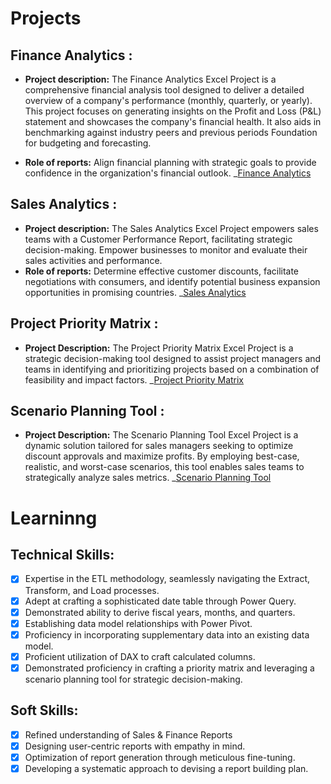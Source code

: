 # Projects

## Finance Analytics :

- **Project description:** The Finance Analytics Excel Project is a comprehensive financial analysis tool designed to deliver a detailed overview of a company's performance (monthly, quarterly, or yearly). This project focuses on generating insights on the Profit and Loss (P&L) statement and showcases the company's financial health. It also aids in benchmarking against industry peers and previous periods Foundation for budgeting and forecasting.

- **Role of reports:** Align financial planning with strategic goals to provide confidence in the organization's financial outlook.
_[Finance Analytics](https://github.com/SinghJassiii/Excel-Sales-Analytics/tree/main/Finance%20Analytics)

## Sales Analytics :

- **Project description:** The Sales Analytics Excel Project empowers sales teams with a Customer Performance Report, facilitating strategic decision-making. Empower businesses to monitor and evaluate their sales activities and performance.
- **Role of reports:** Determine effective customer discounts, facilitate negotiations with consumers, and identify potential business expansion opportunities in promising countries.
_[Sales Analytics](https://github.com/SinghJassiii/Excel-Sales-Analytics/tree/main/Sales%20Analytics)


## Project Priority Matrix :

- **Project Description:** The Project Priority Matrix Excel Project is a strategic decision-making tool designed to assist project managers and teams in identifying and prioritizing projects based on a combination of feasibility and impact factors.
_[Project Priority Matrix](https://github.com/SinghJassiii/Excel-Sales-Analytics/tree/main/Priority%20Matrix)

## Scenario Planning Tool :

- **Project Description:** The Scenario Planning Tool Excel Project is a dynamic solution tailored for sales managers seeking to optimize discount approvals and maximize profits. By employing best-case, realistic, and worst-case scenarios, this tool enables sales teams to strategically analyze sales metrics.
_[Scenario Planning Tool](https://github.com/SinghJassiii/Excel-Sales-Analytics/tree/main/Scenario%20Planning%20Tool)


# Learninng

## Technical Skills:
- [x]	Expertise in the ETL methodology, seamlessly navigating the Extract, Transform, and Load processes.
- [x]	Adept at crafting a sophisticated date table through Power Query.
- [x]	Demonstrated ability to derive fiscal years, months, and quarters.
- [x]	Establishing data model relationships with Power Pivot.
- [x]	Proficiency in incorporating supplementary data into an existing data model.
- [x]	Proficient utilization of DAX to craft calculated columns.
- [x] Demonstrated proficiency in crafting a priority matrix and leveraging a scenario planning tool for strategic decision-making.

## Soft Skills:
- [x]	Refined understanding of Sales & Finance Reports
- [x]	Designing user-centric reports with empathy in mind.
- [x]	Optimization of report generation through meticulous fine-tuning.
- [x]	Developing a systematic approach to devising a report building plan.
